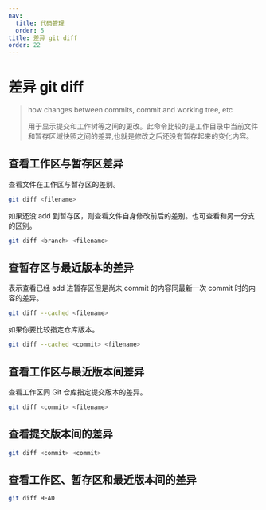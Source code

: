 ```yaml
---
nav:
  title: 代码管理
  order: 5
title: 差异 git diff
order: 22
---
```


# 差异 git diff

> how changes between commits, commit and working tree, etc
>
> 用于显示提交和工作树等之间的更改。此命令比较的是工作目录中当前文件和暂存区域快照之间的差异,也就是修改之后还没有暂存起来的变化内容。

## 查看工作区与暂存区差异

查看文件在工作区与暂存区的差别。

```bash
git diff <filename>
```

如果还没 add 到暂存区，则查看文件自身修改前后的差别。也可查看和另一分支的区别。

```bash
git diff <branch> <filename>
```

## 查暂存区与最近版本的差异

表示查看已经 add 进暂存区但是尚未 commit 的内容同最新一次 commit 时的内容的差异。

```bash
git diff --cached <filename>
```

如果你要比较指定仓库版本。

```bash
git diff --cached <commit> <filename>
```

## 查看工作区与最近版本间差异

查看工作区同 Git 仓库指定提交版本的差异。

```bash
git diff <commit> <filename>
```

## 查看提交版本间的差异

```bash
git diff <commit> <commit>
```

## 查看工作区、暂存区和最近版本间的差异

```bash
git diff HEAD
```
